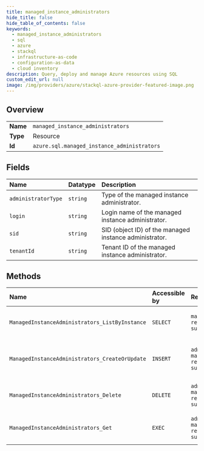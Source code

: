 ```yaml
---
title: managed_instance_administrators
hide_title: false
hide_table_of_contents: false
keywords:
  - managed_instance_administrators
  - sql
  - azure    
  - stackql
  - infrastructure-as-code
  - configuration-as-data
  - cloud inventory
description: Query, deploy and manage Azure resources using SQL
custom_edit_url: null
image: /img/providers/azure/stackql-azure-provider-featured-image.png
---
```

  
    

## Overview
<table><tbody>
<tr><td><b>Name</b></td><td><code>managed_instance_administrators</code></td></tr>
<tr><td><b>Type</b></td><td>Resource</td></tr>
<tr><td><b>Id</b></td><td><code>azure.sql.managed_instance_administrators</code></td></tr>
</tbody></table>

## Fields
| Name | Datatype | Description |
|:-----|:---------|:------------|
| `administratorType` | `string` | Type of the managed instance administrator. |
| `login` | `string` | Login name of the managed instance administrator. |
| `sid` | `string` | SID (object ID) of the managed instance administrator. |
| `tenantId` | `string` | Tenant ID of the managed instance administrator. |
## Methods
| Name | Accessible by | Required Params | Description |
|:-----|:--------------|:----------------|:------------|
| `ManagedInstanceAdministrators_ListByInstance` | `SELECT` | `managedInstanceName, resourceGroupName, subscriptionId` | Gets a list of managed instance administrators. |
| `ManagedInstanceAdministrators_CreateOrUpdate` | `INSERT` | `administratorName, managedInstanceName, resourceGroupName, subscriptionId` | Creates or updates a managed instance administrator. |
| `ManagedInstanceAdministrators_Delete` | `DELETE` | `administratorName, managedInstanceName, resourceGroupName, subscriptionId` | Deletes a managed instance administrator. |
| `ManagedInstanceAdministrators_Get` | `EXEC` | `administratorName, managedInstanceName, resourceGroupName, subscriptionId` | Gets a managed instance administrator. |
